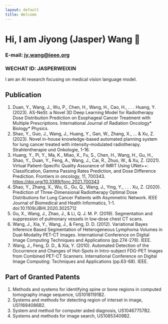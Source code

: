 ```yaml
---
layout: default
title: Welcome
---
```


# Hi, I am Jiyong (Jasper) Wang 👋
### E-mail: jy.wang@ieee.org 
### WECHAT ID: JASPERWEIXIN
I am an AI research focusing on medical vision language model.

## Publication
1.	Duan, Y., Wang, J., Wu, P., Chen, H., Wang, H., Cao, H., . . . Huang, Y. (2023). AS-NeSt: a Novel 3D Deep Learning Model for Radiotherapy Dose Distribution Prediction on Esophageal Cancer Treatment with Multiple Prescriptions. International Journal of Radiation Oncology* Biology* Physics.
2.	Shao, Y., Guo, J., Wang, J., Huang, Y., Gan, W., Zhang, X., ... & Xu, Z. (2023). Novel in-house knowledge-based automated planning system for lung cancer treated with intensity-modulated radiotherapy. Strahlentherapie und Onkologie, 1-16.
3.	Huang, Y., Pi, Y., Ma, K., Miao, X., Fu, S., Chen, H., Wang, H., Gu, H., Shao, Y., Duan, Y., Feng, A., Wang, J., Cai, R., Zhuo, W., & Xu, Z. (2021). Virtual Patient-Specific Quality Assurance of IMRT Using UNet++: Classification, Gamma Passing Rates Prediction, and Dose Difference Prediction. Frontiers in oncology, 11, 700343. https://doi.org/10.3389/fonc.2021.700343
4.	Shao, Y., Zhang, X., Wu, G., Gu, Q., Wang, J., Ying, Y., . . . Xu, Z. (2020). Prediction of Three-Dimensional Radiotherapy Optimal Dose Distributions for Lung Cancer Patients with Asymmetric Network. IEEE Journal of Biomedical and Health Informatics, 1-1. doi:10.1109/JBHI.2020.3025712
5.	Gu, X., Wang, J., Zhao, J., & Li, Q. J. M. P. (2019). Segmentation and suppression of pulmonary vessels in low‐dose chest CT scans.
6.	Wang, J., Xia, Y., Wang, J., & Feng, D. D. (2012). Variational Bayes Inference Based Segmentation of Heterogeneous Lymphoma Volumes in Dual-Modality PET-CT Images. International Conference on Digital Image Computing Techniques and Applications (pp.274-278). IEEE.
7.	Wang, J., Feng, D. D., & Xia, Y. (2010). Automated Detection of the Occurrence and Changes of Hot-Spots in Intro-subject FDG-PET Images from Combined PET-CT Scanners. International Conference on Digital Image Computing: Techniques and Applications (pp.63-68). IEEE.

## Part of Granted Patents
1. Methods and systems for identifying spine or bone regions in computed tomography image sequence, US10181191B2.
2. Systems and methods for detecting region of interset in image, US11694086B2.
3. System and method for computer aided diagnosis, US10467757B2.
4. Systems and methods for image search, US10853409B2.



